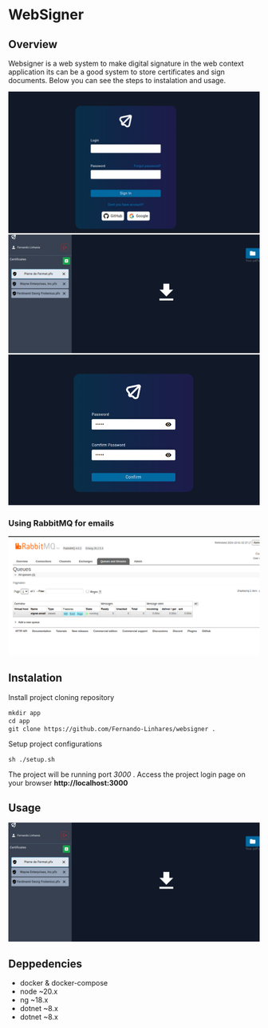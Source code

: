# WebSigner

## Overview

Websigner is a web system to make digital signature in the web context application
its can be a good system to store certificates and sign documents. Below you can see the steps to instalation and usage.


![login](resources/login.png)
![dashboard](resources/dashboard.png)
![reset-password](resources/reset-password.png)

### Using RabbitMQ for emails
![rabbitmq](resources/rabbitmq.png)



## Instalation

Install project cloning repository

	mkdir app
	cd app
	git clone https://github.com/Fernando-Linhares/websigner .

Setup project configurations

	sh ./setup.sh

The project will be running port *3000* .
Access the project login page on your browser **http://localhost:3000**

## Usage

[![Watch the video](resources/dashboard.png)](https://youtu.be/SpcVkhw7xIw)

## Deppedencies

<ul>
  <li>docker & docker-compose</li>
  <li>node ~20.x</li>
  <li>ng ~18.x</li>
  <li>dotnet ~8.x</li>
  <li>dotnet ~8.x</li>
</ul>
